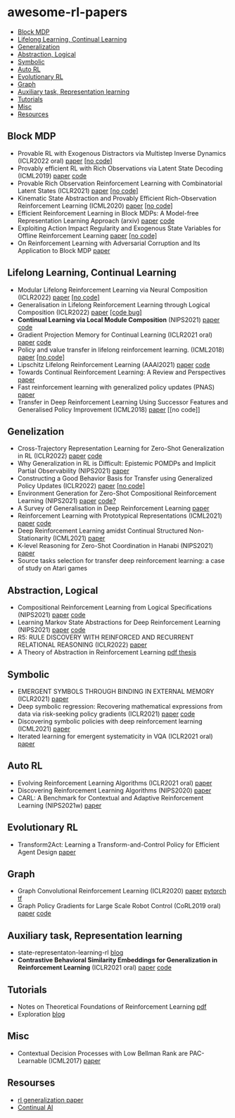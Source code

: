 # awesome-rl-papers
+ [Block MDP](https://github.com/dyabel/awesome-rl-papers#Block-MDP)
+ [Lifelong Learning, Continual Learning](https://github.com/dyabel/awesome-rl-papers#Lifelong-Learning-Continual-Learning)
+ [Generalization](https://github.com/dyabel/awesome-rl-papers#Generalization)
+ [Abstraction, Logical](https://github.com/dyabel/awesome-rl-papers#abstraction-logical)
+ [Symbolic](https://github.com/dyabel/awesome-rl-papers#symbolic)
+ [Auto RL](https://github.com/dyabel/awesome-rl-papers#auto-rl)
+ [Evolutionary RL](https://github.com/dyabel/awesome-rl-papers#evolutionary-rl)
+ [Graph](https://github.com/dyabel/awesome-rl-papers#graph)
+ [Auxiliary task, Representation learning](https://github.com/dyabel/awesome-rl-papers#auxiliary-task-representation-learning)
+ [Tutorials](https://github.com/dyabel/awesome-rl-papers#tutorials)
+ [Misc](https://github.com/dyabel/awesome-rl-papers#misc)
+ [Resources](https://github.com/dyabel/awesome-rl-papers#resources)
## Block MDP
+ Provable RL with Exogenous Distractors via Multistep Inverse Dynamics (ICLR2022 oral) [paper](https://arxiv.org/abs/2110.08847) [[no code]]()
+ Provably efficient RL with Rich Observations via Latent State Decoding (ICML2019) [paper](https://arxiv.org/abs/1901.09018) [code](https://github.com/Microsoft/StateDecoding)
+ Provable Rich Observation Reinforcement Learning with Combinatorial Latent States (ICLR2021) [paper](https://openreview.net/forum?id=hx1IXFHAw7R) [[no code]]()
+ Kinematic State Abstraction and Provably Efficient Rich-Observation Reinforcement Learning (ICML2020) [paper](https://arxiv.org/abs/1911.05815) [[no code]]()
+ Efficient Reinforcement Learning in Block MDPs: A Model-free Representation Learning Approach (arxiv) [paper](https://arxiv.org/abs/2202.00063) [code](https://github.com/yudasong/briee)
+ Exploiting Action Impact Regularity and Exogenous State Variables for Offline
Reinforcement Learning [paper](https://arxiv.org/abs/2111.08066) [[no code]]()
+ On Reinforcement Learning with Adversarial Corruption and Its Application to Block MDP [paper](http://proceedings.mlr.press/v139/wu21g.html)
## Lifelong Learning, Continual Learning
+ Modular Lifelong Reinforcement Learning via Neural Composition (ICLR2022) [paper](https://openreview.net/forum?id=5XmLzdslFNN) [[no code]]()
+ Generalisation in Lifelong Reinforcement Learning through Logical Composition (ICLR2022) [paper](https://openreview.net/forum?id=ZOcX-eybqoL) [[code bug]]()
+ **Continual Learning via Local Module Composition** (NIPS2021) [paper](https://arxiv.org/abs/2111.07736) [code](https://github.com/oleksost/lmc)
+ Gradient Projection Memory for Continual Learning (ICLR2021 oral) [paper](https://openreview.net/forum?id=3AOj0RCNC2) [code](https://github.com/sahagobinda/GPM)
+ Policy and value transfer in lifelong reinforcement learning. (ICML2018) [paper](https://proceedings.mlr.press/v80/abel18b.html) [[no code]]()
+ Lipschitz Lifelong Reinforcement Learning (AAAI2021) [paper](https://arxiv.org/abs/2001.05411) [code](https://github.com/SuReLI/llrl)
+ Towards Continual Reinforcement Learning: A Review and Perspectives [paper](https://arxiv.org/abs/2012.13490)
+ Fast reinforcement learning with generalized policy updates (PNAS) [paper](https://www.pnas.org/doi/10.1073/pnas.1907370117) 
+ Transfer in Deep Reinforcement Learning Using Successor Features and Generalised Policy Improvement (ICML2018) [paper](https://arxiv.org/abs/1901.10964) [[no code]]
## Genelization
+ Cross-Trajectory Representation Learning for Zero-Shot Generalization in RL (ICLR2022) [paper](https://arxiv.org/abs/2106.02193) [code](https://github.com/bmazoure/ctrl_public)
+ Why Generalization in RL is Difficult: Epistemic POMDPs and Implicit Partial Observability (NIPS2021) [paper](https://arxiv.org/abs/2107.06277)
+ Constructing a Good Behavior Basis for Transfer using Generalized Policy Updates (ICLR2022) [paper](https://arxiv.org/abs/2112.15025) [[no code]]()
+ Environment Generation for Zero-Shot Compositional Reinforcement Learning (NIPS2021) [paper](https://arxiv.org/abs/2201.08896) [code?](https://github.com/google-research/google-research)
+ A Survey of Generalisation in Deep Reinforcement Learning [paper](https://arxiv.org/abs/2111.09794)
+ Reinforcement Learning with Prototypical Representations (ICML2021) [paper](https://arxiv.org/abs/2102.11271) [code](https://github.com/denisyarats/proto)
+ Deep Reinforcement Learning amidst Continual Structured Non-Stationarity (ICML2021) [paper](http://proceedings.mlr.press/v139/xie21c/xie21c.pdf)
+ K-level Reasoning for Zero-Shot Coordination in Hanabi (NIPS2021) [paper](https://proceedings.neurips.cc/paper/2021/hash/4547dff5fd7604f18c8ee32cf3da41d7-Abstract.html)
+ Source tasks selection for transfer deep reinforcement learning: a case of study on Atari games
## Abstraction, Logical
+ Compositional Reinforcement Learning from Logical Specifications (NIPS2021) [paper](https://arxiv.org/abs/2106.13906) [code](https://github.com/keyshor/dirl)
+ Learning Markov State Abstractions for Deep Reinforcement Learning (NIPS2021) [paper](https://arxiv.org/abs/2106.04379) [code](https://github.com/camall3n/markov-state-abstractions)
+ R5: RULE DISCOVERY WITH REINFORCED AND RECURRENT RELATIONAL REASONING (ICLR2022) [paper](https://openreview.net/forum?id=2eXhNpHeW6E)
+ A Theory of Abstraction in Reinforcement Learning [pdf thesis](https://arxiv.org/abs/2203.00397)
## Symbolic
+ EMERGENT SYMBOLS THROUGH BINDING IN EXTERNAL MEMORY (ICLR2021) [paper](https://arxiv.org/abs/2012.14601)
+ Deep symbolic regression: Recovering mathematical expressions from data via risk-seeking policy gradients (ICLR2021) [paper](https://arxiv.org/abs/1912.04871) [code](https://github.com/brendenpetersen/deep-symbolic-regression)
+ Discovering symbolic policies with deep reinforcement learning (ICML2021) [paper](http://proceedings.mlr.press/v139/landajuela21a.html)
+ Iterated learning for emergent systematicity in VQA (ICLR2021 oral) [paper](https://openreview.net/forum?id=Pd_oMxH8IlF)
## Auto RL
+ Evolving Reinforcement Learning Algorithms (ICLR2021 oral) [paper](https://arxiv.org/abs/2101.03958)
+ Discovering Reinforcement Learning Algorithms (NIPS2020) [paper](https://arxiv.org/abs/2007.08794)
+ CARL: A Benchmark for Contextual and Adaptive Reinforcement Learning (NIPS2021w) [paper](https://arxiv.org/abs/2110.02102)
## Evolutionary RL
+ Transform2Act: Learning a Transform-and-Control Policy for Efficient Agent Design [paper](https://arxiv.org/abs/2110.03659)
## Graph
+ Graph Convolutional Reinforcement Learning (ICLR2020) [paper](https://arxiv.org/abs/1810.09202) [pytorch](https://github.com/jiechuanjiang/pytorch_DGN) [tf](https://github.com/PKU-AI-Edge/DGN/)
+ Graph Policy Gradients for Large Scale Robot Control (CoRL2019 oral) [paper](https://arxiv.org/abs/1907.03822) [code](https://github.com/arbaazkhan2/gpg_labeled)
## Auxiliary task, Representation learning
+ state-representaton-learning-rl [blog](https://tech.preferred.jp/en/blog/state-representation-learning-rl/)
+ **Contrastive Behavioral Similarity Embeddings for Generalization in Reinforcement Learning** (ICLR2021 oral) [paper](https://arxiv.org/abs/2101.05265) [code](https://github.com/google-research/google-research/tree/master/pse)
## Tutorials
+ Notes on Theoretical Foundations of Reinforcement Learning [pdf](https://people.eecs.berkeley.edu/~krishna/files/focs2020.pdf)
+ Exploration [blog](https://lilianweng.github.io/posts/2020-06-07-exploration-drl/)
## Misc
+ Contextual Decision Processes with Low Bellman Rank are PAC-Learnable (ICML2017) [paper](https://arxiv.org/abs/1610.09512)
## Resourses
+ [rl generalization paper](https://github.com/kaixin96/rl-generalization-paper)
+ [Continual AI](https://github.com/ContinualAI/continual-learning-papers)
